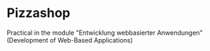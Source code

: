 # Pizzashop
Practical in the module "Entwicklung webbasierter Anwendungen" (Development of Web-Based Applications)
